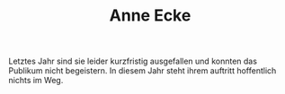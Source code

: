 ﻿---
layout: band
title: Anne Ecke


website: https://de-de.facebook.com/anneecke/
style: NDW Punk
logo: anneecke_logo.jpg
picture: anneecke_band.jpg
year: 2017
day: friday
stagetime: Freitag, 07. Juli 2017, 18:00 Uhr
vimeo:
youtube: yCf31i50Q4I
spotify: 
soudcloud: users/anneecke030
bandcamp: 
flickr: 
---
Letztes Jahr sind sie leider kurzfristig ausgefallen und konnten das Publikum nicht begeistern. In diesem Jahr steht ihrem auftritt hoffentlich nichts im Weg.